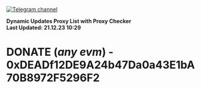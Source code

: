 [![Telegram channel](https://img.shields.io/endpoint?url=https://runkit.io/damiankrawczyk/telegram-badge/branches/master?url=https://t.me/n4z4v0d)](https://t.me/n4z4v0d) 

**Dynamic Updates Proxy List with Proxy Checker**  
**Last Updated: 21.12.23 10:29**

# DONATE (_any evm_) - 0xDEADf12DE9A24b47Da0a43E1bA70B8972F5296F2

